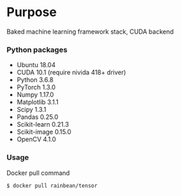 # Purpose

Baked machine learning framework stack, CUDA backend

### Python packages

- Ubuntu 18.04
- CUDA 10.1 (require nivida 418+ driver)
- Python 3.6.8
- PyTorch 1.3.0
- Numpy 1.17.0
- Matplotlib 3.1.1
- Scipy 1.3.1
- Pandas 0.25.0
- Scikit-learn 0.21.3
- Scikit-image 0.15.0
- OpenCV 4.1.0

### Usage

Docker pull command
```
$ docker pull rainbean/tensor
```
